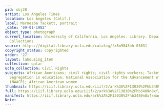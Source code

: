 ```yaml
---
pid: obj28
artist: Los Angeles Times
location: Los Angeles (Calif.)
label: Marnesba Tackett, portrait
_date: '09-01-1982'
object_type: photograph
current_location: University of California, Los Angeles. Library. Department of Special
  Collections
source: https://digital.library.ucla.edu/catalog/fx8n9843bh-03031
copyright_status: copyrighted
order: '27'
layout: lahousing_item
collection: qatar
ucla_collection: Civil Rights
subjects: African Americans; civil rights; civil rights workers; Tackett, Marnesba;
  Segregation in education; National Association for the Advancement of Colored People
  (NAACP); African American women
thumbnail: https://iiif.library.ucla.edu/iiif/2/ark%3A%2F13030%2Fhb3489n8xf/full/250,/0/default.jpg
full: https://iiif.library.ucla.edu/iiif/2/ark%3A%2F13030%2Fhb3489n8xf/full/full/0/default.jpg
manifest: https://iiif.library.ucla.edu/ark%3A%2F13030%2Fhb3489n8xf/manifest
Note: 
---
```

